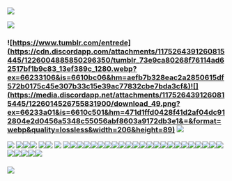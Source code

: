 ### ![](https://media.discordapp.net/attachments/1175264391260815445/1226003622316343297/tumblr_3a1b875b285038421d95f9f9ba5ddc1d_ccc08d6f_2048.png?ex=66232fd9&is=6610bad9&hm=9ee543bf73635875bf7b77a090e0442479f14a54253894bf2efaaa723d80f8ba&=&format=webp&quality=lossless&width=1349&height=361)
![](https://media.discordapp.net/attachments/1175264391260815445/1226005634323841084/coollogo_com-267972480.gif?ex=662331b9&is=6610bcb9&hm=d0ad006b67a9579def9cb0faa59c960babbe363ee7921d84ee41d8fb8ebbdc7a&=&width=1178&height=89)
### ![https://www.tumblr.com/entrede](https://cdn.discordapp.com/attachments/1175264391260815445/1226004885850296350/tumblr_73e9ca80268f76114ad62517bf1b9c83_13ef389c_1280.webp?ex=66233106&is=6610bc06&hm=aefb7b328eac2a2850615df572b0175c45e307b33c15e39ac77832cbe7bda3cf&)![](https://media.discordapp.net/attachments/1175264391260815445/1226014526755831900/download_49.png?ex=66233a01&is=6610c501&hm=471d1ffd0428f41d2af04dc912804e2d0456a5348c55056abf8603a9172db3e1&=&format=webp&quality=lossless&width=206&height=89) ![](https://media.discordapp.net/attachments/1175264391260815445/1226011655314341988/download_47.png?ex=66233754&is=6610c254&hm=8be4181411d65150ae018c1fd9e643585fcda349c5f4bb75faf9ebe0a71602f2&=&format=webp&quality=lossless&width=449&height=236) 
![](https://64.media.tumblr.com/1341214d83f8d75da905ef30428c2277/245722174cce825c-10/s400x600/037dfaf9db87e0a030e44b6386459380c35a985d.gifv)
![](https://64.media.tumblr.com/55120ab6e3b6d45a3d41ef048a8fcef5/d1b13d10a3b57c68-14/s100x200/3be737b608daf81d867fef67fa80db1f75540f53.gifv)![](https://64.media.tumblr.com/66b4ee035f86b38986205297274e259f/d1b13d10a3b57c68-aa/s100x200/56c57a0d5ed1ee0e04958e002aee573f5e8ad74c.gifv)![](https://64.media.tumblr.com/a6ae11f54c90438d1533bdbff294d63b/d1b13d10a3b57c68-2b/s100x200/191987fbd7d7237154712516d8a399638c428c18.gifv) ![](https://64.media.tumblr.com/5b813f45b7aab6bb0c92620e55e94e0f/d1b13d10a3b57c68-f3/s100x200/b5857806285ef2e8e818c8db8b662f92d1839bf5.gifv)![](https://64.media.tumblr.com/377793b51f4005f8e66aeed9b6ee023e/d1b13d10a3b57c68-c5/s100x200/56dba57ef7af2abc8a8982bc6bd8563b9e0fd5f7.gifv) ![](https://64.media.tumblr.com/fff69c11b9b57804a3cd357f2b4cee4c/d1b13d10a3b57c68-3a/s100x200/bc46286971288e5c775b211c7506eb1192904eb8.gifv) ![](https://64.media.tumblr.com/324348587a6fe8d21e69248a8e5c4056/d1b13d10a3b57c68-04/s100x200/7a21fdd75b8d2a3fda6754fd022da5edaffd5068.gifv)![](https://64.media.tumblr.com/04d3d9da468f9ae82dc540f18bed5057/d1b13d10a3b57c68-7e/s100x200/0b12a9467f477e7c74f6515411192b2ba34e4160.pnj)![](https://64.media.tumblr.com/e168f81078a094e62c580f4cc5a39f1d/d1b13d10a3b57c68-54/s100x200/0fc891b2bdd50779638322b3c1f4b92cc6c66168.jpg)![](https://64.media.tumblr.com/da3b0b0c7c9de7e3692857da2316ee57/d1b13d10a3b57c68-c5/s250x400/af3d9b4fe51194d2d58b35f2b38656cc561623d3.gifv)![](https://64.media.tumblr.com/2117f192978bcd5c9352c704f2bc6091/d1b13d10a3b57c68-f3/s100x200/5b70790e25394852d0ed4105a61124046ca25399.gifv)![](https://64.media.tumblr.com/35a28e850d690d8b3e8dd502dd7f0a8a/d1b13d10a3b57c68-9b/s250x400/e28b209e9169441d54d334d869425b03b6e429e9.gifv)![](https://64.media.tumblr.com/110a0f80703d311447a43f71a6ecd152/2be3d7b7e3b8925d-4b/s100x200/570c2b2ef96292a20abad839cbd70359faf90e42.gifv)![](https://64.media.tumblr.com/9d51e9710d24283290d83c095614f818/2be3d7b7e3b8925d-67/s100x200/21238fd5b8b00e8e41b7bfb3d313f36b0a212cb9.gifv)![](https://64.media.tumblr.com/1ad57df4126057583e27ebe96c88e4f0/2be3d7b7e3b8925d-13/s100x200/b779157e2601bb2833a8080a10cffa6db497043e.pnj)![](https://64.media.tumblr.com/20655ccf6cbe1ba67de4e5b604b26c05/2be3d7b7e3b8925d-0d/s100x200/190d42a4550e0c6030cc246e1bb69b97349c4dfe.gifv)![](https://64.media.tumblr.com/cdf21ed9be14e0f938ff91d57771f0e2/2be3d7b7e3b8925d-7a/s100x200/e679172db4a245d5939cf82825867072a3bff9b1.pnj)![](https://64.media.tumblr.com/948ef1700898b1890935fdac9c24d489/2be3d7b7e3b8925d-bc/s100x200/0d1483ec584925a191c3124f1d81b138ae750496.pnj)![](https://64.media.tumblr.com/b094d34f01387d8ddfd30602a3d99f8f/2be3d7b7e3b8925d-65/s100x200/0fccb7b12c211e05c8a0fb6a4f8dc42ab9ee35f3.gifv)![](https://64.media.tumblr.com/fec80276e22c3a56282cea0c426cae0f/2be3d7b7e3b8925d-54/s100x200/4a6df057cf8e2eb55ddee6924c5b1827684e1a78.gifv)![](https://64.media.tumblr.com/101efa5c47302711b69828a572f9cb60/2be3d7b7e3b8925d-53/s100x200/b6ae90a605b0eec086ce5af632a6b19742bf0c57.pnj)![](https://64.media.tumblr.com/8bf6786d7ce614dd17f3c350d0fd7bd7/2be3d7b7e3b8925d-ea/s100x200/05570c493a0a475112cf63b6b4de1d91c25d098f.gifv)![](https://64.media.tumblr.com/ec46fa3058e1a64c37e82d0f61c9ebea/2be3d7b7e3b8925d-54/s100x200/4d601bda031c059af83e8ca2635448350d231b97.pnj)![](https://64.media.tumblr.com/0060da4b4fbedbd687338919a14954a5/2be3d7b7e3b8925d-3d/s100x200/343248053d2d50a7ecb404230a8d22f904714b2d.gifv)![](https://64.media.tumblr.com/ecd590b3666e5008448300fc03f130a6/2be3d7b7e3b8925d-b5/s250x400/29970ecd249ed0fa480eeda1fddfff215accca10.pnj)![](https://64.media.tumblr.com/e1922030f64233124161197d14b6ff49/2be3d7b7e3b8925d-51/s250x400/358b3413320355bdeb120bc6c953f5eb31b21536.jpg)![](https://64.media.tumblr.com/c5d3750ed6ebc51f4baf6958c4121adf/2be3d7b7e3b8925d-b5/s100x200/0ab06e8ff5d9011ce582824707afb5cc8dec16fd.gifv)![](https://64.media.tumblr.com/2fbee26e6b54b931aa46f9151887ea47/2be3d7b7e3b8925d-96/s100x200/3983322ad62a43739c1fb758dbda7ecdf02932fc.pnj)![](https://64.media.tumblr.com/a8f74c2a133d1685e9e5188e4b43d358/2be3d7b7e3b8925d-79/s100x200/b0ab86d9aa3d45cfe578a47585ffcb3fd09d0593.pnj)![](https://64.media.tumblr.com/a42ba698cfbbaac6954fc1e438f91017/2be3d7b7e3b8925d-0f/s100x200/c8918ebb06f0cfb530d54a93abddbca7f3e87229.pnj)![](https://64.media.tumblr.com/6aeea166ef2412229cddd124a22db5fd/2be3d7b7e3b8925d-23/s100x200/4d76e624ad6a0e95ce6c67c6189be461fd1f1dcc.pnj)![](https://64.media.tumblr.com/fe7f1706875bac2b2d8776e9df2dee8f/2be3d7b7e3b8925d-18/s100x200/bec49019dcaacf7dde5b5c5a2d6ac39b2fc6c0cc.pnj)![](https://64.media.tumblr.com/159a1d791f1f7dbe9b02a7f5eea90576/2be3d7b7e3b8925d-a7/s100x200/57b686170f30956babde9dc67681c8778fb438a2.pnj)![](https://64.media.tumblr.com/5a7bd8242068ec5071c50b15b32043b6/2be3d7b7e3b8925d-e9/s100x200/73e98340c5751192b51643dea351b7f1eda8ea3c.pnj)
### ![](https://media.discordapp.net/attachments/1175264391260815445/1226003621913563146/tumblr_5444b3cd82d1002e807b0a41de0387c2_ce027f68_2048.png?ex=66232fd9&is=6610bad9&hm=a20de75706d4a6bdf8d318236cfa7541204a16d0daf5440bf1a7fc241b57fb89&=&format=webp&quality=lossless&width=1349&height=361)
